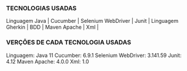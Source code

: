 
### TECNOLOGIAS USADAS

Linguagem Java | Cucumber | Selenium WebDriver | Junit | Linguagem Gherkin | BDD | Maven Apache | Xml |

### VERÇÕES DE CADA TECNOLOGIA USADAS

Linguagem: Java 11
Cucumber: 6.9.1
Selenium WebDriver: 3.141.59
Junit: 4.12
Maven Apache: 4.0.0
Xml: 1.0
